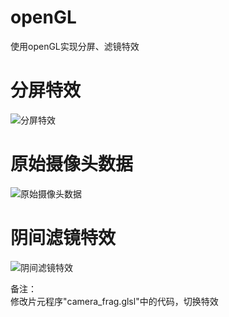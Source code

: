 # openGL
使用openGL实现分屏、滤镜特效  
# 分屏特效  
![分屏特效](https://upload-images.jianshu.io/upload_images/16892844-b854e4dd41805fd5.png?imageMogr2/auto-orient/strip|imageView2/2/w/652/format/webp)
# 原始摄像头数据  
![原始摄像头数据](https://upload-images.jianshu.io/upload_images/16892844-61ccdaeb2c9a5d0a.png?imageMogr2/auto-orient/strip|imageView2/2/w/720/format/webp)
# 阴间滤镜特效  
![阴间滤镜特效](https://upload-images.jianshu.io/upload_images/16892844-3ea1ffc69813acde.png?imageMogr2/auto-orient/strip|imageView2/2/w/648/format/webp)
  
备注：  
修改片元程序"camera_frag.glsl"中的代码，切换特效


